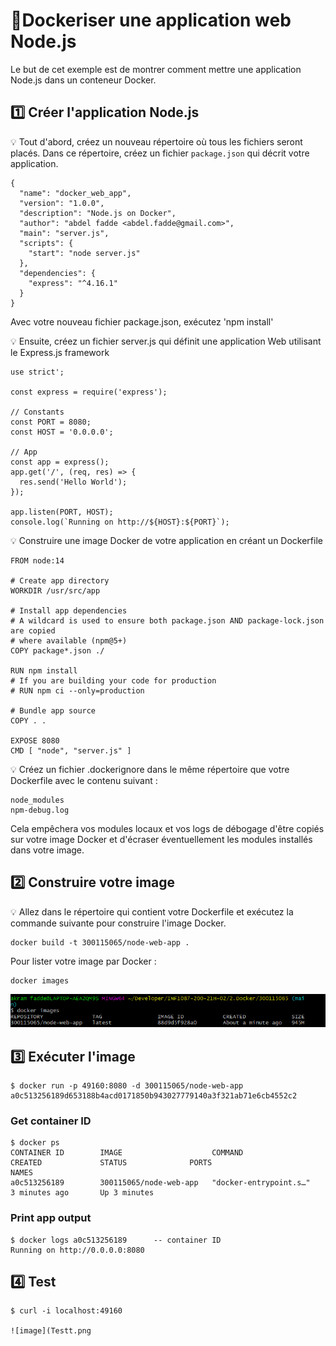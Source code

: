 # 📌Dockeriser une application web Node.js

Le but de cet exemple est de montrer comment mettre une application Node.js dans un conteneur Docker. 

## :one: Créer l'application Node.js
💡 Tout d'abord, créez un nouveau répertoire où tous les fichiers seront placés. Dans ce répertoire, créez un fichier `package.json` qui décrit votre application.

```
{
  "name": "docker_web_app",
  "version": "1.0.0",
  "description": "Node.js on Docker",
  "author": "abdel fadde <abdel.fadde@gmail.com>",
  "main": "server.js",
  "scripts": {
    "start": "node server.js"
  },
  "dependencies": {
    "express": "^4.16.1"
  }
}

```

Avec votre nouveau fichier package.json, exécutez 'npm install'

💡 Ensuite, créez un fichier server.js qui définit une application Web utilisant le Express.js framework


```
use strict';

const express = require('express');

// Constants
const PORT = 8080;
const HOST = '0.0.0.0';

// App
const app = express();
app.get('/', (req, res) => {
  res.send('Hello World');
});

app.listen(PORT, HOST);
console.log(`Running on http://${HOST}:${PORT}`);

```

💡 Construire une image Docker de votre application en créant un Dockerfile


```
FROM node:14

# Create app directory
WORKDIR /usr/src/app

# Install app dependencies
# A wildcard is used to ensure both package.json AND package-lock.json are copied
# where available (npm@5+)
COPY package*.json ./

RUN npm install
# If you are building your code for production
# RUN npm ci --only=production

# Bundle app source
COPY . .

EXPOSE 8080
CMD [ "node", "server.js" ]

```
💡 Créez un fichier .dockerignore dans le même répertoire que votre Dockerfile avec le contenu suivant :

```
node_modules
npm-debug.log
```
Cela empêchera vos modules locaux et vos logs de débogage d'être copiés sur votre image Docker et d'écraser éventuellement les modules installés dans votre image.

## :two: Construire votre image
💡 Allez dans le répertoire qui contient votre Dockerfile et exécutez la commande suivante pour construire l'image Docker.

```
docker build -t 300115065/node-web-app .
```
Pour lister votre image par Docker :
```
docker images
```
![image](nodeapp.png)

## :three: Exécuter l'image
```
$ docker run -p 49160:8080 -d 300115065/node-web-app
a0c513256189d653188b4acd0171850b943027779140a3f321ab71e6cb4552c2
```
### Get container ID
```
$ docker ps
CONTAINER ID        IMAGE                    COMMAND                  CREATED             STATUS              PORTS                     NAMES
a0c513256189        300115065/node-web-app   "docker-entrypoint.s…"   3 minutes ago       Up 3 minutes 
```
### Print app output
```
$ docker logs a0c513256189      -- container ID
Running on http://0.0.0.0:8080
```

## :four: Test
```
$ curl -i localhost:49160

![image](Testt.png
```
